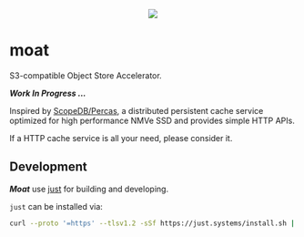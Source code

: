 <p align="center">
    <img src="https://raw.githubusercontent.com/mrcroxx/moat/main/etc/logo/slogan.svg" />
</p>

# moat

S3-compatible Object Store Accelerator.

***Work In Progress ...***

Inspired by [ScopeDB/Percas](https://github.com/scopedb/percas), a distributed persistent cache service optimized for high performance NMVe SSD and provides simple HTTP APIs.

If a HTTP cache service is all your need, please consider it.

## Development

***Moat*** use [just](https://github.com/casey/just) for building and developing.

`just` can be installed via:

```sh
curl --proto '=https' --tlsv1.2 -sSf https://just.systems/install.sh | bash -s -- --to DEST
```
